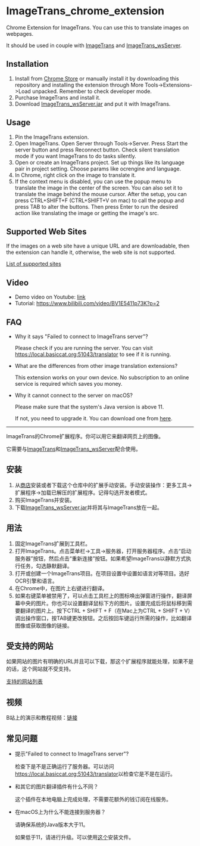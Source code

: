 # ImageTrans_chrome_extension

Chrome Extension for ImageTrans. You can use this to translate images on webpages.

It should be used in couple with [ImageTrans](https://www.basiccat.org/imagetrans) and [ImageTrans_wsServer](https://github.com/xulihang/ImageTrans_wsServer).

## Installation

1. Install from [Chrome Store](https://chrome.google.com/webstore/detail/imagetrans/lkijcgjookpddgfacoankphnpbinmhia?hl=en) or manually install it by downloading this repository and installing the extension through More Tools->Extensions->Load unpacked. Remember to check developer mode.
2. Purchase ImageTrans and install it.
3. Download [ImageTrans_wsServer.jar](https://github.com/xulihang/ImageTrans_wsServer/releases/download/builds/ImageTrans_wsServer.jar) and put it with ImageTrans.

## Usage

1. Pin the ImageTrans extension.
2. Open ImageTrans. Open Server through Tools->Server. Press Start the server button and press Reconnect button. Check silent translation mode if you want ImageTrans to do tasks silently.
3. Open or create an ImageTrans project. Set up things like its language pair in project setting. Choose params like ocrengine and language.
4. In Chrome, right click on the image to translate it.
5. If the context menu is disabled, you can use the popup menu to translate the image in the center of the screen. You can also set it to translate the image behind the mouse cursor. After the setup, you can press CTRL+SHIFT+F (CTRL+SHIFT+V on mac) to call the popup and press TAB to alter the buttons. Then press Enter to run the desired action like translating the image or getting the image's src.


## Supported Web Sites

If the images on a web site have a unique URL and are downloadable, then the extension can handle it, otherwise, the web site is not supported.

[List of supported sites](./supported-sites.md)

## Video

* Demo video on Youtube: [link](https://www.youtube.com/watch?v=R7pv02jwL_k)
* Tutorial: <https://www.bilibili.com/video/BV1E5411p73K?p=2>

## FAQ

* Why it says "Failed to connect to ImageTrans server"?

   Please check if you are running the server. You can visit <https://local.basiccat.org:51043/translator> to see if it is running.
   
* What are the differences from other image translation extensions?

   This extension works on your own device. No subscription to an online service is required which saves you money.
   
* Why it cannot connect to the server on macOS?

   Please make sure that the system's Java version is above 11.
   
   If not, you need to upgrade it. You can download one from [here](https://download.bell-sw.com/java/11.0.19+7/bellsoft-jdk11.0.19+7-macos-amd64-full.pkg).

<hr/>

ImageTrans的Chrome扩展程序。你可以用它来翻译网页上的图像。

它需要与[ImageTrans](https://www.basiccat.org/imagetrans)和[ImageTrans_wsServer](https://github.com/xulihang/ImageTrans_wsServer)配合使用。

## 安装

1. 从[商店](https://chrome.google.com/webstore/detail/imagetrans/lkijcgjookpddgfacoankphnpbinmhia?hl=en)安装或者下载这个仓库中的扩展手动安装。手动安装操作：更多工具->扩展程序->加载已解压的扩展程序。记得勾选开发者模式。
2. 购买ImageTrans并安装。
3. 下载[ImageTrans_wsServer.jar](https://github.com/xulihang/ImageTrans_wsServer/releases/download/builds/ImageTrans_wsServer.jar)并将其与ImageTrans放在一起。

## 用法

1. 固定ImageTrans扩展到工具栏。
2. 打开ImageTrans。点击菜单栏->工具->服务器，打开服务器程序。点击“启动服务器”按钮，然后点击“重新连接”按钮。如果希望ImageTrans以静默方式执行任务，勾选静默翻译。
3. 打开或创建一个ImageTrans项目。在项目设置中设置如语言对等项目。选好OCR引擎和语言。
4. 在Chrome中，在图片上右键进行翻译。
5. 如果右键菜单被禁用了，可以点击工具栏上的图标唤出弹窗进行操作，翻译屏幕中央的图片。你也可以设置翻译鼠标下方的图片。设置完成后将鼠标移到需要翻译的图片上。按下CTRL + SHIFT + F（在Mac上为CTRL + SHIFT + V）调出操作窗口，按TAB键更改按钮。之后按回车键运行所需的操作，比如翻译图像或获取图像的链接。

## 受支持的网站

如果网站的图片有明确的URL并且可以下载，那这个扩展程序就能处理，如果不是的话，这个网站就不受支持。

[支持的网站列表](./supported-sites.md)

## 视频

B站上的演示和教程视频：[链接](https://www.bilibili.com/video/BV1E5411p73K/)

## 常见问题

* 提示"Failed to connect to ImageTrans server"?

   检查下是不是正确运行了服务器。可以访问<https://local.basiccat.org:51043/translator>以检查它是不是在运行。
   
* 和其它的图片翻译插件有什么不同？

   这个插件在本地电脑上完成处理，不需要花额外的钱订阅在线服务。

* 在macOS上为什么不能连接到服务器？

   请确保系统的Java版本大于11。
   
   如果低于11，请进行升级。可以使用[这个](https://download.bell-sw.com/java/11.0.19+7/bellsoft-jdk11.0.19+7-macos-amd64-full.pkg)安装文件。
